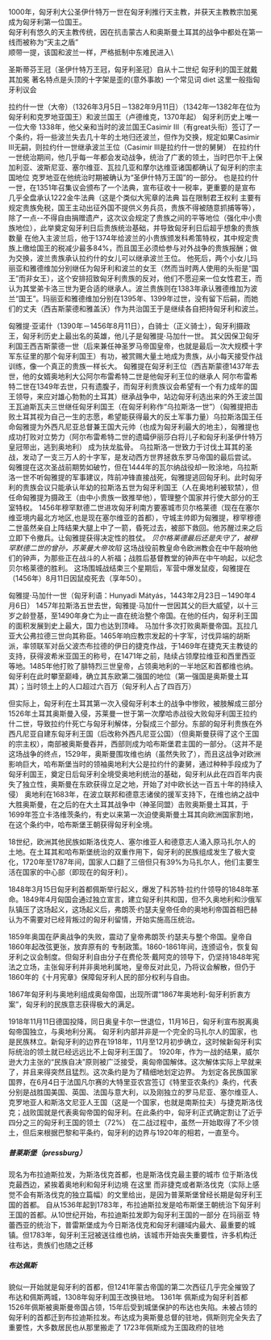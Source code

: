 1000年，匈牙利大公圣伊什特万一世在匈牙利推行天主教，并获天主教教宗加冕成为匈牙利第一位国王。\
匈牙利有悠久的天主教传统，因在抗击蒙古人和奥斯曼土耳其的战争中都处在第一线而被称为“天主之盾”\
顺带一提，该国和波兰一样，严格抵制中东难民进入\

圣斯蒂芬王冠（圣伊什特万王冠，匈牙利圣冠）自从十二世纪 匈牙利的国王就戴其加冕 著名特点是头顶的十字架是歪的(意外事故)
一个常见词 diet 这里一般指匈牙利议会

拉约什一世（大帝）（1326年3月5日－1382年9月11日）（1342年—1382年在位为匈牙利和克罗地亚国王）和波兰国王（卢德维克，1370年起）
匈牙利历史上唯一一位大帝
1338年，他父亲和当时的波兰国王Casimir III（有great头衔）签订了一个条约，将一些波兰失去几十年的土地归还波兰，但作为交换，规定如果Casimir III无嗣，则拉约什一世继承波兰王位（Casimir III是拉约什一世的舅舅）
在拉约什一世统治期间，他几乎每一年都会发动战争，统治了广袤的领土，当时巴尔干上保加利亚、波斯尼亚、塞尔维亚、瓦拉几亚和摩尔达维亚诸国都确认了匈牙利的宗主国地位
克罗地亚在他统治时期被确认为“圣伊什特万王国”的一部分。
也是拉约什一世，在1351年召集议会颁布了一个法典，宣布征收十一税率，更重要的是宣布几乎全盘承认1222金牛法典（这是个类似大宪章的法典 旨在限制君王权利 主要有规定贵族免税，国王主动出征外国不提供义务兵员，贵族不得被随意抓捕等等），除了一点--不得自由捐赠遗产，这次议会规定了贵族之间的平等地位（强化中小贵族地位），此举奠定匈牙利日后贵族统治基础，并导致匈牙利日后超乎想象的贵族数量
在他入主波兰后，他于1374年给波兰的小贵族颁发科希策特权，其中规定贵族上缴给国王的税减少最多84%，而且国王必须给参与对外战争的贵族报酬；做为交换，波兰贵族承认拉约什的女儿可以继承波兰王位。
他死后，两个小女儿玛丽亚和雅德维加分别继任为匈牙利和波兰的女王（然而当时两人使用的头衔是“国王”而非女王），这个安排招致匈牙利贵族的反对，他们不愿迎来一位女性君王，而认为其堂弟卡洛三世为更合适的继承人。波兰贵族则在1383年承认雅德维加为波兰“国王”。玛丽亚和雅德维加分别在1395年、1399年过世，没有留下后嗣，而她们的丈夫（西吉斯蒙德和雅盖沃）作为共治国王于是继续各自把持匈牙利和波兰。

匈雅提·亚诺什（1390年－1456年8月11日），白骑士（正义骑士），匈牙利摄政王，匈牙利历史上最出名的英雄，他儿子是匈雅提·马加什一世。
其父因保卫匈牙利国王西吉斯蒙德一世（后来兼任神圣罗马帝国皇帝，也就是最后一次大规模十字军东征里的那个匈牙利国王）有功，被赏赐大量土地成为贵族，从小每天接受作战训练，像一个真正的贵族一样长大。
匈雅提在匈牙利王位（西吉斯蒙德1437年去世，他的女婿奥地利大公阿尔布雷希特二世是他匈牙利王位的继承人 阿尔布雷希特二世在1349年去世，只有遗腹子，而匈牙利贵族议会希望有一个有力成年的国王领导，来应对雄心勃勃的土耳其）继承战争中，站边匈牙利选出来的外王波兰国王瓦迪斯瓦夫三世继任匈牙利国王（在匈牙利称作“乌拉斯洛一世”）（匈雅提把击败土耳其视为自己一生的志愿，希望能获得最大的反土军事力量）乌拉斯洛国王任命匈雅提为外西凡尼亚总督兼王国大元帅（也成为匈牙利最大的地主），匈雅提也成功打败对立势力（阿尔布雷希特二世的遗孀伊丽莎白将儿子和匈牙利圣伊什特万皇冠带出，逃到奥地利） 成为扶龙肱骨。
乌拉斯洛一世致力于讨伐土耳其的圣战，发动了一支三万人的十字军，是发动西方世界拯救东罗马帝国的最后尝试。
匈雅提在这次圣战前期势如破竹，但在1444年的瓦尔纳战役却一败涂地，乌拉斯洛一世不听匈雅提的军事建议，阵前冲锋直接战死，匈雅提逃回匈牙利。此时匈牙利的贵族会议只能承认年幼的拉斯洛五世为匈牙利国王（人在奥地利被软禁），但任命匈雅提为摄政王（由中小贵族一致推举他），管理整个国家并行使大部分的王室特权。
1456年穆罕默德二世进攻匈牙利南方要塞城市贝尔格莱德（现在在塞尔维亚境内最北方地区,也是现在塞尔维亚的首都），守城主帅即为匈雅提，穆罕穆德二世虽然亲自上阵结果大腿上中了一箭，昏死过去，被部下救回。他苏醒过来之后立即下令撤兵。让匈雅提获得决定性的胜仗。
*贝尔格莱德最后还是失守了，被穆罕默德二世的曾孙，苏莱曼大帝攻陷*
这场战役前教皇命令欧洲教会在中午敲响他们的钟声，为那些正在战斗的人祈福；战胜后基督教堂的钟声在中午响起，以纪念贝尔格莱德的胜利。
这场围城战结束三个星期后，军营中爆发鼠疫，匈雅提在（1456年）8月11日因鼠疫死去（享年50）。

匈雅提·马加什一世（匈牙利语：Hunyadi Mátyás，1443年2月23日－1490年4月6日）
1457年拉斯洛五世去世，匈雅提·马加什一世因其父的巨大威望，以十三岁之龄登基，至1490年身亡为止一直在统治整个帝国。在他的任内，匈牙利王国的面积发展到史上最大，国力也达到顶峰。
马加什多次打败奥斯曼帝国。瓦拉几亚大公弗拉德三世向其称臣。1465年响应教宗发起的十字军，讨伐异端的胡斯派，率领联军对岳父波杰布拉德的伊日的捷克作战，于1469年在捷克天主教徒的支持，获得波希米亚国王的称号，在1471年之前，陆续占领摩拉维亚和西里西亚等地。1485年他打败了腓特烈三世皇帝，占领奥地利的一半地区和首都维也纳。匈牙利在此时攀至巅峰，确立其东欧第二强国的地位（第一强国是奥斯曼土耳其）；当时领土上的人口超过六百万（匈牙利人占了四百万）

但实际上，匈牙利在土耳其第一次入侵匈牙利本土的战争中惨败，被肢解成三部分
1526年土耳其奥斯曼入侵，苏莱曼一世于第一次摩哈赤战役大败匈牙利国王拉约什二世，导致拉约什死亡与匈牙利解体，分裂成三个部分。东部的匈牙利贵族在外西凡尼亚自建东匈牙利王国（后改称外西凡尼亚公国）（但奥斯曼获得了这个王国的宗主权），南部被奥斯曼吞并，西部则成为哈布斯堡君主国的一部分。（这并不是这场战争的终点，1529年，奥斯曼围攻维也纳（虽然失败了），而且这战争对欧洲影响巨大，哈布斯堡当时的领袖奥地利大公是拉约什的妻舅，通过种种手段成为了匈牙利国王，奠定日后匈牙利全境受奥地利统治的基础，匈牙利从此在四百年内丧失了独立性，奥斯曼在东欧获得立足之地，开始了对中欧长达一百五十年的持续入侵）
奥地利在1683年，在波立联邦和德意志诸侯的援军支持下，在维也纳之战中大胜奥斯曼，在之后的在大土耳其战争中（神圣同盟）击败奥斯曼土耳其，于1699年签立卡洛维茨条约，有史以来第一次迫使奥斯曼土耳其向欧洲国家割地，在这个条约中，哈布斯堡王朝获得匈牙利全境。

18世纪，欧洲其他民族如斯洛伐克人、塞尔维亚人和德意志人涌入原马扎尔人的土地。在土耳其和哈布斯堡统治的双重作用下，匈牙利的民族组成发生了极大变化，1720年至1787年间，国家人口翻了三倍但只有39%为马扎尔人，他们主要生活在国家的中心部（即现在的匈牙利）。


1848年3月15日匈牙利首都佩斯举行起义，爆发了科苏特·拉约什领导的1848年革命。1849年4月匈国会通过独立宣言，建立匈牙利共和国，但不久奥地利和沙俄军队镇压了这场起义，这场起义后，弗朗茨·约瑟夫皇帝任命的奥地利帝国首相巴赫认为不需要对已经背叛过的匈牙利留情，开始实施高压统治。

1859年奥国在萨奥战争的失败，震动了皇帝弗朗茨·约瑟夫与整个帝国。皇帝自1860年起改弦更张，放弃原有的 专制政策。1860-1861年间，连颁诏令，恢复匈牙利之议会制度。但匈牙利自由分子在费伦茨·戴阿克的领导下，仍坚持1848年宪法之立场，主张匈牙利并非奥地利属地，皇帝反对此见，乃将议会解散，但仍于1860年的《十月宪章》保障匈牙利人民的部分权利与自由。

1867年匈牙利与奥地利组成奥匈帝国，出现所谓“1867年奥地利-匈牙利折衷方案”，匈牙利的民族意志获得极大的满足。

1918年11月11日德国投降，同日奥皇卡尔一世退位，11月16日，匈牙利宣布脱离奥匈帝国独立，与奥地利分离。
匈牙利内部并非是一个完全的马扎尔人的国家，也是民族林立。新匈牙利的边界在1918年，11月至12月初步确立，这时候新匈牙利实际统治的领土就已经远远比不上匈牙利王国了。
1920年，作为一战的结果，威尔逊大力主张的“民族自决”原则被广泛接受，奥匈帝国解体。这次解体实际上早就来了，并且来得突然且猛烈。这次条约是为了精细地划定边界。
为划定各民族国家国界，在6月4日于法国凡尔赛的大特里亚农宫签订《特里亚农条约》条约，代表分别是战胜国美国、英国、法国与意大利，以及刚独立的罗马尼亚、塞尔维亚人、克罗地亚人和斯洛文尼亚人王国（这是一个国家，也就是南斯拉夫）与捷克斯洛伐克；战败国就是代表奥匈帝国的匈牙利。在此条约中，匈牙利正式确定割让了近乎四分之三的匈牙利王国的领土（72%）
在二战过程中，虽然一开始取得了不少领土，但后来根据巴黎和平条约，匈牙利的边界与1920年的相若，一直至今。


##### 普莱斯堡（pressburg）
现名为布拉迪斯拉发，为斯洛伐克首都，也是斯洛伐克最主要的城市
位于斯洛伐克最西边，紧挨着奥地利和匈牙利边境
在这里 而非捷克或者斯洛伐克（实际上感觉不会有斯洛伐克的独立篇幅）的文里给出，是因为普莱斯堡曾经长期是匈牙利王国的首都。
自从1536年起到1783年，布拉迪斯拉发是哈布斯堡王朝统治下匈牙利王国的首都。从10世纪开始，布拉迪斯拉发即为匈牙利王国的一部分
在玛丽亚 特蕾西亚的统治下，普雷斯堡成为今日斯洛伐克和匈牙利疆域内最大、最重要的城镇。但1783年，匈牙利王冠被送往维也纳，该城市开始丧失重要性，许多机构迁往布达，贵族们也随之迁移

##### 布达佩斯
貌似一开始就是匈牙利的首都，但1241年蒙古帝国的第二次西征几乎完全摧毁了布达和佩斯两城，1308年匈牙利国王改换驻地。
1361年 佩斯成为匈牙利首都
1526年佩斯被奥斯曼帝国占领，15年后受到城堡保护的布达也失陷。未被占领的匈牙利的首都迁到布拉迪斯拉发。布达成为奥斯曼总督的驻地，佩斯则完全失去了重要性，大多数居民也从那里搬走了
1723年佩斯成为王国政府的驻地
